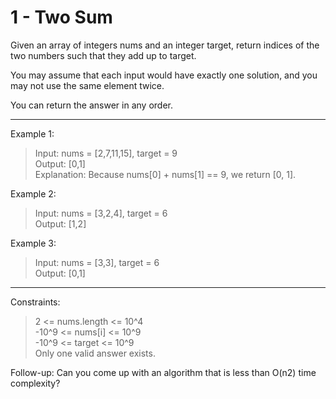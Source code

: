 # 1 - Two Sum

Given an array of integers nums and an integer target,
return indices of the two numbers such that they add up to target.

You may assume that each input would have exactly one solution,
and you may not use the same element twice.

You can return the answer in any order.

---

Example 1:

> Input: nums = [2,7,11,15], target = 9  
> Output: [0,1]  
> Explanation: Because nums[0] + nums[1] == 9, we return [0, 1].

Example 2:

> Input: nums = [3,2,4], target = 6  
> Output: [1,2]

Example 3:

> Input: nums = [3,3], target = 6  
> Output: [0,1]

---

Constraints:

> 2 <= nums.length <= 10^4  
> -10^9 <= nums[i] <= 10^9  
> -10^9 <= target <= 10^9  
> Only one valid answer exists.

Follow-up: Can you come up with an algorithm that is less than O(n2) time complexity?
